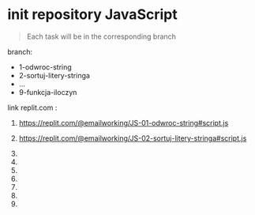 # init repository JavaScript

> Each task will be in the corresponding branch

branch:

- 1-odwroc-string
- 2-sortuj-litery-stringa
- ...
- 9-funkcja-iloczyn

link replit.com :

1. https://replit.com/@emailworking/JS-01-odwroc-string#script.js

2. https://replit.com/@emailworking/JS-02-sortuj-litery-stringa#script.js

3.

4.

5.

6.

7.

8.

9.
